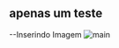## apenas um teste
--Inserindo Imagem
![main](https://www.google.com/imgres?imgurl=https%3A%2F%2Fstatic.vecteezy.com%2Fti%2Fvetor-gratis%2Ft2%2F6520167-astronauta-flutuando-no-espaco-vetor.jpg&imgrefurl=https%3A%2F%2Fpt.vecteezy.com%2Fvetor-gratis%2Fastronauta&tbnid=10eIEdw5nSgfRM&vet=12ahUKEwiS9ZOYmbH7AhVXN7kGHVcLAO4QMygQegUIARCIAg..i&docid=zNtiL33siVVbTM&w=200&h=200&q=astronauta&ved=2ahUKEwiS9ZOYmbH7AhVXN7kGHVcLAO4QMygQegUIARCIAg)
